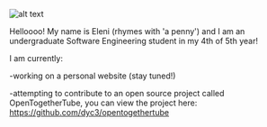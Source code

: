 ![alt text](https://github.com/elenirotsides/My-Personal-Website/blob/dev/src/public/ER_logo.png?raw=true)

Helloooo! My name is Eleni (rhymes with 'a penny') and I am an undergraduate Software Engineering student in my 4th of 5th year!

I am currently:

-working on a personal website (stay tuned!)

-attempting to contribute to an open source project called OpenTogetherTube, you can view the project here: https://github.com/dyc3/opentogethertube

